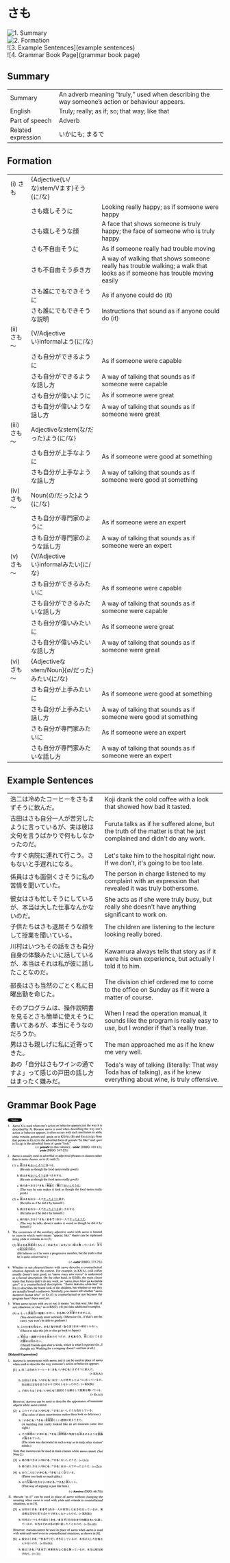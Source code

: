 # さも

![1. Summary](summary)<br>
![2. Formation](formation)<br>
![3. Example Sentences](example sentences)<br>
![4. Grammar Book Page](grammar book page)<br>


## Summary

<table><tr>   <td>Summary</td>   <td>An adverb meaning “truly,” used when describing the way someone’s action or behaviour appears.</td></tr><tr>   <td>English</td>   <td>Truly; really; as if; so; that way; like that</td></tr><tr>   <td>Part of speech</td>   <td>Adverb</td></tr><tr>   <td>Related expression</td>   <td>いかにも; まるで</td></tr></table>

## Formation

<table class="table"><tbody><tr class="tr head"><td class="td"><span class="numbers">(i)</span> <span class="concept">さも</span></td><td class="td"><span class="concept"></span><span>{Adjective(い/な)stem/Vます}そう{に/な}</span></td><td class="td"></td></tr><tr class="tr"><td class="td"></td><td class="td"><span class="concept">さも</span><span>嬉しそうに</span></td><td class="td"><span>Looking really happy; as if someone were happy</span></td></tr><tr class="tr"><td class="td"></td><td class="td"><span class="concept">さも</span><span>嬉しそうな顔</span></td><td class="td"><span>A face that shows someone is truly happy; the face of someone who is truly happy</span></td></tr><tr class="tr"><td class="td"></td><td class="td"><span class="concept">さも</span><span>不自由そうに</span></td><td class="td"><span>As if someone really had trouble moving</span></td></tr><tr class="tr"><td class="td"></td><td class="td"><span class="concept">さも</span><span>不自由そう歩き方</span></td><td class="td"><span>A way of walking that shows someone really has trouble walking; a walk that looks as if someone has trouble moving easily</span></td></tr><tr class="tr"><td class="td"></td><td class="td"><span class="concept">さも</span><span>誰にでもできそうに</span></td><td class="td"><span>As if anyone could do (it)</span> </td></tr><tr class="tr"><td class="td"></td><td class="td"><span class="concept">さも</span><span>誰にでもできそうな説明</span></td><td class="td"><span>Instructions that sound as if anyone could do (it)</span> </td></tr><tr class="tr head"><td class="td"><span class="numbers">(ii)</span> <span class="concept">さも</span><span class="bold">～</span></td><td class="td"><span class="concept"></span><span>{V/Adjectiveい}informalよう{に/な}</span></td><td class="td"></td></tr><tr class="tr"><td class="td"></td><td class="td"><span class="concept">さも</span><span>自分ができるように</span></td><td class="td"><span>As if someone were capable</span></td></tr><tr class="tr"><td class="td"></td><td class="td"><span class="concept">さも</span><span>自分ができるような話し方</span></td><td class="td"><span>A way of talking that sounds as if someone were capable</span></td></tr><tr class="tr"><td class="td"></td><td class="td"><span class="concept">さも</span><span>自分が偉いように</span></td><td class="td"><span>As if someone were great</span></td></tr><tr class="tr"><td class="td"></td><td class="td"><span class="concept">さも</span><span>自分が偉いような話し方</span></td><td class="td"><span>A way of talking that sounds as if someone were great</span></td></tr><tr class="tr head"><td class="td"><span class="numbers">(iii)</span> <span class="concept">さも</span><span class="bold">～</span></td><td class="td"><span class="concept"></span><span>Adjectiveなstem{な/だった}よう{に/な}</span></td><td class="td"></td></tr><tr class="tr"><td class="td"></td><td class="td"><span class="concept">さも</span><span>自分が上手なように</span></td><td class="td"><span>As if someone were good at something</span></td></tr><tr class="tr"><td class="td"></td><td class="td"><span class="concept">さも</span><span>自分が上手なような話し方</span></td><td class="td"><span>A way of talking that sounds as if someone were good at something</span></td></tr><tr class="tr head"><td class="td"><span class="numbers">(iv)</span> <span class="concept">さも</span><span class="bold">～</span></td><td class="td"><span class="concept"></span><span>Noun{の/だった}よう{に/な}</span></td><td class="td"></td></tr><tr class="tr"><td class="td"></td><td class="td"><span class="concept">さも</span><span>自分が専門家のように</span></td><td class="td"><span>As if someone were an expert</span></td></tr><tr class="tr"><td class="td"></td><td class="td"><span class="concept">さも</span><span>自分が専門家のような話し方</span></td><td class="td"><span>A way of talking that sounds as if someone were an expert</span></td></tr><tr class="tr head"><td class="td"><span class="numbers">(v)</span> <span class="concept">さも</span><span class="bold">～</span></td><td class="td"><span class="concept"></span><span>{V/Adjectiveい}informalみたい{に/な}</span></td><td class="td"></td></tr><tr class="tr"><td class="td"></td><td class="td"><span class="concept">さも</span><span>自分ができるみたいに</span></td><td class="td"><span>As if someone were capable</span></td></tr><tr class="tr"><td class="td"></td><td class="td"><span class="concept">さも</span><span>自分ができるみたいな話し方</span></td><td class="td"><span>A way of talking that sounds as if someone were capable</span></td></tr><tr class="tr"><td class="td"></td><td class="td"><span class="concept">さも</span><span>自分が偉いみたいに</span></td><td class="td"><span>As if someone were great</span></td></tr><tr class="tr"><td class="td"></td><td class="td"><span class="concept">さも</span><span>自分が偉いみたいな話し方</span></td><td class="td"><span>A way of talking that sounds as if someone were great</span></td></tr><tr class="tr head"><td class="td"><span class="numbers">(vi)</span> <span class="concept">さも</span><span class="bold">～</span></td><td class="td"><span class="concept"></span><span>{Adjectiveなstem/Noun}{∅/だった}みたい{に/な}</span></td><td class="td"></td></tr><tr class="tr"><td class="td"></td><td class="td"><span class="concept">さも</span><span>自分が上手みたいに</span></td><td class="td"><span>As if someone were good at something</span></td></tr><tr class="tr"><td class="td"></td><td class="td"><span class="concept">さも</span><span>自分が上手みたい話し方</span></td><td class="td"><span>A way of talking that sounds as if someone were good at something</span></td></tr><tr class="tr"><td class="td"></td><td class="td"><span class="concept">さも</span><span>自分が専門家みたいに</span></td><td class="td"><span>As if someone were an expert</span></td></tr><tr class="tr"><td class="td"></td><td class="td"><span class="concept">さも</span><span>自分が専門家みたいな話し方</span></td><td class="td"><span>A way of talking that sounds as if someone were an expert</span></td></tr></tbody></table>

## Example Sentences

<table><tr>   <td>浩二は冷めたコーヒーをさもまずそうに飲んだ。</td>   <td>Koji drank the cold coffee with a look that showed how bad it tasted.</td></tr><tr>   <td>古田はさも自分一人が苦労したように言っているが、実は彼は文句を言うばかりで何もしなかったのだ。</td>   <td>Furuta talks as if he suffered alone, but the truth of the matter is that he just complained and didn't do any work.</td></tr><tr>   <td>今すぐ病院に連れて行こう。さもないと手遅れになる。</td>   <td>Let's take him to the hospital right now. If we don't, it's going to be too late.</td></tr><tr>   <td>係員はさも面倒くさそうに私の苦情を聞いていた。</td>   <td>The person in charge listened to my complaint with an expression that revealed it was truly bothersome.</td></tr><tr>   <td>彼女はさも忙しそうにしているが、本当は大した仕事なんかないのだ。</td>   <td>She acts as if she were truly busy, but really she doesn't have anything signiﬁcant to work on.</td></tr><tr>   <td>子供たちはさも退屈そうな顔をして授業を聞いている。</td>   <td>The children are listening to the lecture looking really bored.</td></tr><tr>   <td>川村はいつもその話をさも自分自身の体験みたいに話しているが、本当はそれは私が彼に話したことなのだ。</td>   <td>Kawamura always tells that story as if it were his own experience, but actually I told it to him.</td></tr><tr>   <td>部長はさも当然のごとく私に日曜出勤を命じた。</td>   <td>The division chief ordered me to come to the ofﬁce on Sunday as if it were a matter of course.</td></tr><tr>   <td>そのプログラムは、操作説明書を見るとさも簡単に使えそうに書いてあるが、本当にそうなのだろうか。</td>   <td>When I read the operation manual, it sounds like the program is really easy to use, but I wonder if that's really true.</td></tr><tr>   <td>男はさも親しげに私に近寄ってきた。</td>   <td>The man approached me as if he knew me very well.</td></tr><tr>   <td>あの「自分はさもワインの通ですよ」って感じの戸田の話し方はまったく嫌みだ。</td>   <td>Toda's way of talking (literally: That way Toda has of talking), as if he knew everything about wine, is truly offensive.</td></tr></table>

## Grammar Book Page

![](../img/Advancedさも.png)

